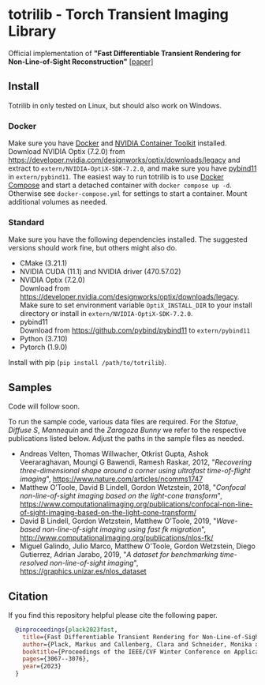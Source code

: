 # totrilib - Torch Transient Imaging Library

Official implementation of **"Fast Differentiable Transient Rendering for Non-Line-of-Sight Reconstruction"**
[[paper]](https://openaccess.thecvf.com/content/WACV2023/papers/Plack_Fast_Differentiable_Transient_Rendering_for_Non-Line-of-Sight_Reconstruction_WACV_2023_paper.pdf)

## Install

Totrilib in only tested on Linux,
but should also work on Windows.

### Docker

Make sure you have
[Docker](https://www.docker.com/)
and 
[NVIDIA Container Toolkit](https://github.com/NVIDIA/nvidia-docker)
installed.
Download NVIDIA Optix (7.2.0) from
<https://developer.nvidia.com/designworks/optix/downloads/legacy>
and extract to `extern/NVIDIA-OptiX-SDK-7.2.0`,
and make sure you have [pybind11](https://github.com/pybind/pybind11)
in `extern/pybind11`.
The easiest way to run totrilib is to use
[Docker Compose](https://docs.docker.com/compose/)
and start a detached container with
`docker compose up -d`.
Otherwise see `docker-compose.yml` for settings to start a container.
Mount additional volumes as needed.

### Standard

Make sure you have the following dependencies installed.
The suggested versions should work fine, but others might also do.

- CMake (3.21.1)
- NVIDIA CUDA (11.1) and NVIDIA driver (470.57.02)
- NVIDIA Optix (7.2.0)  
  Download from
  <https://developer.nvidia.com/designworks/optix/downloads/legacy>.
  Make sure to set environment variable `OptiX_INSTALL_DIR` to your install
  directory or install in `extern/NVIDIA-OptiX-SDK-7.2.0`.
- pybind11  
  Download from <https://github.com/pybind/pybind11> to `extern/pybind11`
- Python (3.7.10)
- Pytorch (1.9.0)

Install with pip (`pip install /path/to/totrilib`).

## Samples

Code will follow soon.

To run the sample code, various data files are required.
For the *Statue*, *Diffuse S*, *Mannequin* and the *Zaragoza Bunny*
we refer to the respective publications listed below.
Adjust the paths in the sample files as needed.

- Andreas Velten, Thomas Willwacher, Otkrist Gupta, Ashok Veeraraghavan,
  Moungi G Bawendi, Ramesh Raskar, 2012,
  "*Recovering three-dimensional shape around a corner using ultrafast
  time-of-flight imaging*",
  <https://www.nature.com/articles/ncomms1747>
- Matthew O’Toole, David B Lindell, Gordon Wetzstein, 2018,
  "*Confocal non-line-of-sight imaging based on the light-cone transform*",
  <https://www.computationalimaging.org/publications/confocal-non-line-of-sight-imaging-based-on-the-light-cone-transform/>
- David B Lindell, Gordon Wetzstein, Matthew O'Toole, 2019,
  "*Wave-based non-line-of-sight imaging using fast fk migration*",
  <http://www.computationalimaging.org/publications/nlos-fk/>
- Miguel Galindo, Julio Marco, Matthew O'Toole, Gordon Wetzstein,
  Diego Gutierrez, Adrian Jarabo, 2019,
  "*A dataset for benchmarking time-resolved non-line-of-sight imaging*",
  <https://graphics.unizar.es/nlos_dataset>

## Citation
If you find this repository helpful please cite the following paper.
```bibtex
  @inproceedings{plack2023fast,
    title={Fast Differentiable Transient Rendering for Non-Line-of-Sight Reconstruction},
    author={Plack, Markus and Callenberg, Clara and Schneider, Monika and Hullin, Matthias B},
    booktitle={Proceedings of the IEEE/CVF Winter Conference on Applications of Computer Vision},
    pages={3067--3076},
    year={2023}
  }
```